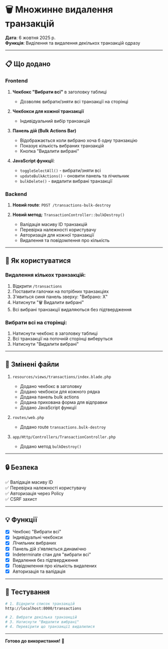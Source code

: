 # 🗑️ Множинне видалення транзакцій

**Дата**: 6 жовтня 2025 р.  
**Функція**: Виділення та видалення декількох транзакцій одразу

---

## 📋 Що додано

### Frontend

1. **Чекбокс "Вибрати всі"** в заголовку таблиці
   - Дозволяє вибрати/зняти всі транзакції на сторінці

2. **Чекбокси для кожної транзакції**
   - Індивідуальний вибір транзакцій

3. **Панель дій (Bulk Actions Bar)**
   - Відображається коли вибрано хоча б одну транзакцію
   - Показує кількість вибраних транзакцій
   - Кнопка "Видалити вибрані"

4. **JavaScript функції**:
   - `toggleSelectAll()` - вибрати/зняти всі
   - `updateBulkActions()` - оновити панель та лічильник
   - `bulkDelete()` - видалити вибрані транзакції

### Backend

1. **Новий route**: `POST /transactions-bulk-destroy`

2. **Новий метод**: `TransactionController::bulkDestroy()`
   - Валідація масиву ID транзакцій
   - Перевірка належності користувачу
   - Авторизація для кожної транзакції
   - Видалення та повідомлення про кількість

---

## 🎯 Як користуватися

### Видалення кількох транзакцій:

1. Відкрити `/transactions`
2. Поставити галочки на потрібних транзакціях
3. З'явиться синя панель зверху: "Вибрано: X"
4. Натиснути "🗑️ Видалити вибрані"
5. Всі вибрані транзакції видаляються без підтвердження

### Вибрати всі на сторінці:

1. Натиснути чекбокс в заголовку таблиці
2. Всі транзакції на поточній сторінці виберуться
3. Натиснути "Видалити вибрані"

---

## 📁 Змінені файли

1. `resources/views/transactions/index.blade.php`
   - Додано чекбокс в заголовку
   - Додано чекбокси для кожного рядка
   - Додана панель bulk actions
   - Додана прихована форма для відправки
   - Додано JavaScript функції

2. `routes/web.php`
   - Додано route `transactions.bulk-destroy`

3. `app/Http/Controllers/TransactionController.php`
   - Додано метод `bulkDestroy()`

---

## 🔒 Безпека

✅ Валідація масиву ID  
✅ Перевірка належності користувачу  
✅ Авторизація через Policy  
✅ CSRF захист  

---

## 💡 Функції

- [x] Чекбокс "Вибрати всі"
- [x] Індивідуальні чекбокси
- [x] Лічильник вибраних
- [x] Панель дій з'являється динамічно
- [x] Indeterminate стан для "вибрати всі"
- [x] Видалення без підтвердження
- [x] Повідомлення про кількість видалених
- [x] Авторизація та валідація

---

## 🧪 Тестування

```bash
# 1. Відкрити список транзакцій
http://localhost:8000/transactions

# 2. Вибрати декілька транзакцій
# 3. Натиснути "Видалити вибрані"
# 4. Перевірити що транзакції видалилися
```

---

**Готово до використання!** 🚀
